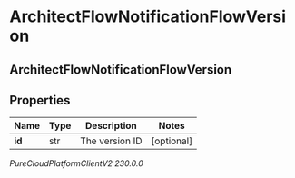 # ArchitectFlowNotificationFlowVersion

## ArchitectFlowNotificationFlowVersion

## Properties

|Name | Type | Description | Notes|
|------------ | ------------- | ------------- | -------------|
| **id** | str | The version ID | [optional] |



_PureCloudPlatformClientV2 230.0.0_
